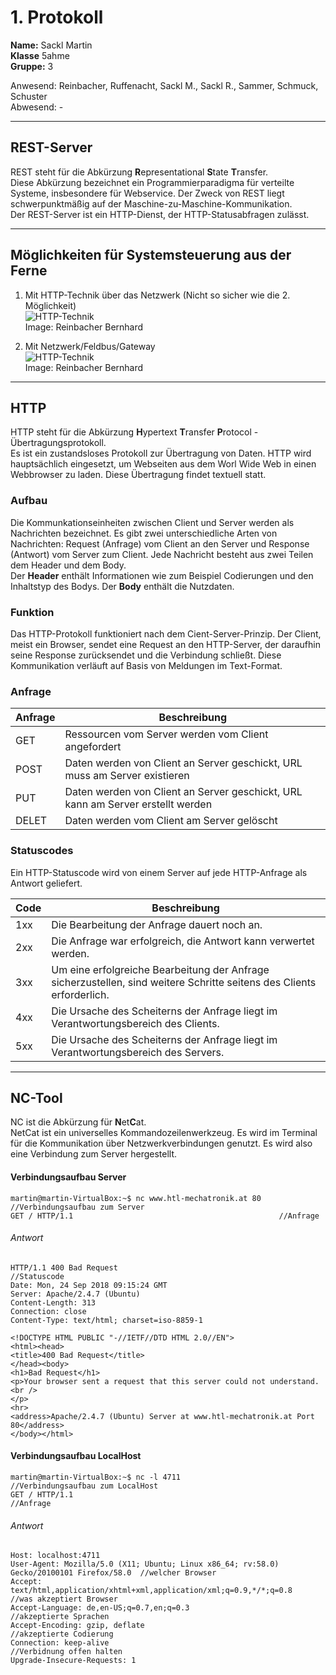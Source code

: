 # 1. Protokoll  
**Name:** Sackl Martin  
**Klasse** 5ahme  
**Gruppe:** 3  

Anwesend: Reinbacher, Ruffenacht, Sackl M., Sackl R., Sammer, Schmuck, Schuster   
Abwesend: -  
*******************************************************************************************************************************************  
## REST-Server  
REST steht für die Abkürzung **R**epresentational **S**tate **T**ransfer.  
Diese Abkürzung bezeichnet ein Programmierparadigma für verteilte Systeme, insbesondere für Webservice. Der Zweck von REST liegt schwerpunktmäßig auf der Maschine-zu-Maschine-Kommunikation.  
Der REST-Server ist ein HTTP-Dienst, der HTTP-Statusabfragen zulässt.  
************************************************************************  
## Möglichkeiten für Systemsteuerung aus der Ferne  
1. Mit HTTP-Technik über das Netzwerk (Nicht so sicher wie die 2. Möglichkeit)  
![HTTP-Technik](https://github.com/HTLMechatronics/m14-la1-sx/blob/reibem14/reibem14/Netzwerk2.PNG)  
Image: Reinbacher Bernhard  

2. Mit Netzwerk/Feldbus/Gateway  
![HTTP-Technik](https://github.com/HTLMechatronics/m14-la1-sx/blob/reibem14/reibem14/Netzwerk1.PNG)  
Image: Reinbacher Bernhard  
************************************************************************  
## HTTP
HTTP steht für die Abkürzung **H**ypertext **T**ransfer **P**rotocol - Übertragungsprotokoll.  
Es ist ein zustandsloses Protokoll zur Übertragung von Daten. HTTP wird hauptsächlich eingesetzt, um Webseiten aus dem Worl Wide Web in einen Webbrowser zu laden. Diese Übertragung findet textuell statt.  

### Aufbau  
Die Kommunkationseinheiten zwischen Client und Server werden als Nachrichten bezeichnet. Es gibt zwei unterschiedliche Arten von Nachrichten: Request (Anfrage) vom Client an den Server und Response (Antwort) vom Server zum Client. 
Jede Nachricht besteht aus zwei Teilen dem Header und dem Body.  
Der **Header** enthält Informationen wie zum Beispiel Codierungen und den Inhaltstyp des Bodys.
Der **Body** enthält die Nutzdaten.  

### Funktion  
Das HTTP-Protokoll funktioniert nach dem Cient-Server-Prinzip. Der Client, meist ein Browser, sendet eine Request an den HTTP-Server, der daraufhin seine Response zurücksendet und die Verbindung schließt. 
Diese Kommunikation verläuft auf Basis von Meldungen im Text-Format.  

### Anfrage  
**Anfrage**|**Beschreibung**  
-----------|----------------  
GET|Ressourcen vom Server werden vom Client angefordert  
POST|Daten werden von Client an Server geschickt, URL muss am Server existieren  
PUT|Daten werden von Client an Server geschickt, URL kann am Server erstellt werden  
DELET|Daten werden vom Client am Server gelöscht  

### Statuscodes  
Ein HTTP-Statuscode wird von einem Server auf jede HTTP-Anfrage als Antwort geliefert.  

**Code**|**Beschreibung**  
--------|----------------  
1xx|Die Bearbeitung der Anfrage dauert noch an.  
2xx|Die Anfrage war erfolgreich, die Antwort kann verwertet werden.  
3xx|Um eine erfolgreiche Bearbeitung der Anfrage sicherzustellen, sind weitere Schritte seitens des Clients erforderlich.  
4xx|Die Ursache des Scheiterns der Anfrage liegt im Verantwortungsbereich des Clients.  
5xx|Die Ursache des Scheiterns der Anfrage liegt im Verantwortungsbereich des Servers.  
****************************************************************************  
## NC-Tool
NC ist die Abkürzung für **N**et**C**at.  
NetCat ist ein universelles Kommandozeilenwerkzeug. Es wird im Terminal für die Kommunikation über Netzwerkverbindungen genutzt. Es wird also eine Verbindung zum Server hergestellt.  

#### Verbindungsaufbau Server  
```    
martin@martin-VirtualBox:~$ nc www.htl-mechatronik.at 80    //Verbindungsaufbau zum Server  
GET / HTTP/1.1                                              //Anfrage  
```     

###### Antwort  
```    
HTTP/1.1 400 Bad Request                                   //Statuscode  
Date: Mon, 24 Sep 2018 09:15:24 GMT  
Server: Apache/2.4.7 (Ubuntu)  
Content-Length: 313  
Connection: close  
Content-Type: text/html; charset=iso-8859-1  

<!DOCTYPE HTML PUBLIC "-//IETF//DTD HTML 2.0//EN">  
<html><head>  
<title>400 Bad Request</title>  
</head><body>  
<h1>Bad Request</h1>  
<p>Your browser sent a request that this server could not understand.<br />  
</p>  
<hr>  
<address>Apache/2.4.7 (Ubuntu) Server at www.htl-mechatronik.at Port 80</address>  
</body></html>  
```    

#### Verbindungsaufbau LocalHost  
```    
martin@martin-VirtualBox:~$ nc -l 4711                        //Verbindungsaufbau zum LocalHost  
GET / HTTP/1.1                                                //Anfrage  
```  

###### Antwort  
```  
Host: localhost:4711  
User-Agent: Mozilla/5.0 (X11; Ubuntu; Linux x86_64; rv:58.0) Gecko/20100101 Firefox/58.0  //welcher Browser  
Accept: text/html,application/xhtml+xml,application/xml;q=0.9,*/*;q=0.8                   //was akzeptiert Browser  
Accept-Language: de,en-US;q=0.7,en;q=0.3                                                  //akzeptierte Sprachen  
Accept-Encoding: gzip, deflate                                                            //akzeptierte Codierung  
Connection: keep-alive                                                                    //Verbidnung offen halten  
Upgrade-Insecure-Requests: 1
```  
